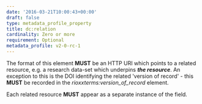 ```yaml
---
date: '2016-03-21T10:00:43+00:00'
draft: false
type: metadata_profile_property
title: dc:relation
cardinality: Zero or more
requirement: Optional
metadata_profile: v2-0-rc-1
---
```

The format of this element **MUST** be an HTTP URI which points to a related resource, e.g. a research data-set which underpins ***the resource***. An exception to this is the DOI identifying the related 'version of record' - this **MUST** be recorded in the *rioxxterms:version_of_record* element.

Each related resource **MUST** appear as a separate instance of the field.
